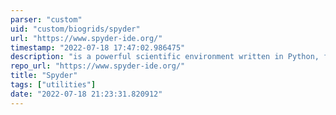 ```yaml
---
parser: "custom"
uid: "custom/biogrids/spyder"
url: "https://www.spyder-ide.org/"
timestamp: "2022-07-18 17:47:02.986475"
description: "is a powerful scientific environment written in Python, for Python, and designed by and for scientists, engineers and data analysts."
repo_url: "https://www.spyder-ide.org/"
title: "Spyder"
tags: ["utilities"]
date: "2022-07-18 21:23:31.820912"
---
```

